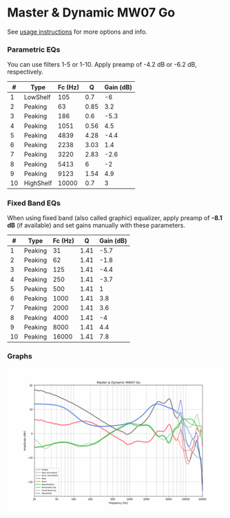 # Master & Dynamic MW07 Go
See [usage instructions](https://github.com/jaakkopasanen/AutoEq#usage) for more options and info.

### Parametric EQs
You can use filters 1-5 or 1-10. Apply preamp of -4.2 dB or -6.2 dB, respectively.

|   # | Type      |   Fc (Hz) |    Q |   Gain (dB) |
|-----|-----------|-----------|------|-------------|
|   1 | LowShelf  |       105 | 0.7  |        -6   |
|   2 | Peaking   |        63 | 0.85 |         3.2 |
|   3 | Peaking   |       186 | 0.6  |        -5.3 |
|   4 | Peaking   |      1051 | 0.56 |         4.5 |
|   5 | Peaking   |      4839 | 4.28 |        -4.4 |
|   6 | Peaking   |      2238 | 3.03 |         1.4 |
|   7 | Peaking   |      3220 | 2.83 |        -2.6 |
|   8 | Peaking   |      5413 | 6    |        -2   |
|   9 | Peaking   |      9123 | 1.54 |         4.9 |
|  10 | HighShelf |     10000 | 0.7  |         3   |

### Fixed Band EQs
When using fixed band (also called graphic) equalizer, apply preamp of **-8.1 dB** (if available) and set gains manually with these parameters.

|   # | Type    |   Fc (Hz) |    Q |   Gain (dB) |
|-----|---------|-----------|------|-------------|
|   1 | Peaking |        31 | 1.41 |        -5.7 |
|   2 | Peaking |        62 | 1.41 |        -1.8 |
|   3 | Peaking |       125 | 1.41 |        -4.4 |
|   4 | Peaking |       250 | 1.41 |        -3.7 |
|   5 | Peaking |       500 | 1.41 |         1   |
|   6 | Peaking |      1000 | 1.41 |         3.8 |
|   7 | Peaking |      2000 | 1.41 |         3.6 |
|   8 | Peaking |      4000 | 1.41 |        -4   |
|   9 | Peaking |      8000 | 1.41 |         4.4 |
|  10 | Peaking |     16000 | 1.41 |         7.8 |

### Graphs
![](./Master%20&%20Dynamic%20MW07%20Go.png)
